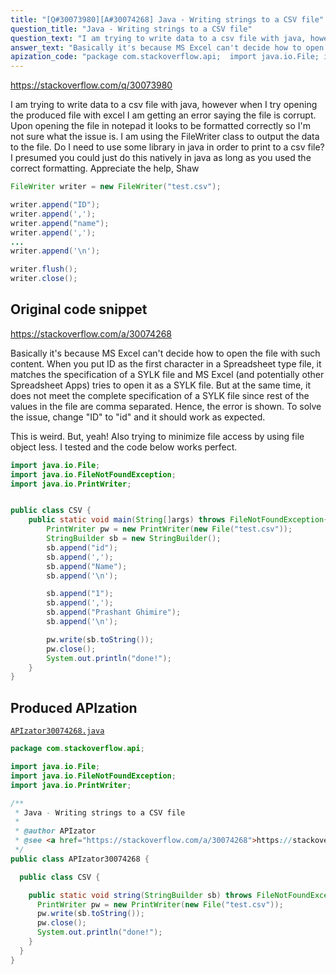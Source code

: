 ```yaml
---
title: "[Q#30073980][A#30074268] Java - Writing strings to a CSV file"
question_title: "Java - Writing strings to a CSV file"
question_text: "I am trying to write data to a csv file with java, however when I try opening the produced file with excel I am getting an error saying the file is corrupt. Upon opening the file in notepad it looks to be formatted correctly so I'm not sure what the issue is. I am using the FileWriter class to output the data to the file. Do I need to use some library in java in order to print to a csv file? I presumed you could just do this natively in java as long as you used the correct formatting. Appreciate the help, Shaw"
answer_text: "Basically it's because MS Excel can't decide how to open the file with such content. When you put ID as the first character in a Spreadsheet type file, it matches the specification of a SYLK file and MS Excel (and potentially other Spreadsheet Apps) tries to open it as a SYLK file. But at the same time, it does not meet the complete specification of a SYLK file since rest of the values in the file are comma separated. Hence, the error is shown. To solve the issue, change \"ID\" to \"id\" and it should work as expected.  This is weird. But, yeah! Also trying to minimize file access by using file object less. I tested and the code below works perfect."
apization_code: "package com.stackoverflow.api;  import java.io.File; import java.io.FileNotFoundException; import java.io.PrintWriter;  /**  * Java - Writing strings to a CSV file  *  * @author APIzator  * @see <a href=\"https://stackoverflow.com/a/30074268\">https://stackoverflow.com/a/30074268</a>  */ public class APIzator30074268 {    public class CSV {      public static void string(StringBuilder sb) throws FileNotFoundException {       PrintWriter pw = new PrintWriter(new File(\"test.csv\"));       pw.write(sb.toString());       pw.close();       System.out.println(\"done!\");     }   } }"
---
```


https://stackoverflow.com/q/30073980

I am trying to write data to a csv file with java, however when I try opening the produced file with excel I am getting an error saying the file is corrupt. Upon opening the file in notepad it looks to be formatted correctly so I&#x27;m not sure what the issue is. I am using the FileWriter class to output the data to the file.
Do I need to use some library in java in order to print to a csv file? I presumed you could just do this natively in java as long as you used the correct formatting.
Appreciate the help,
Shaw


```java
FileWriter writer = new FileWriter("test.csv");

writer.append("ID");
writer.append(',');
writer.append("name");
writer.append(',');
...
writer.append('\n');

writer.flush();
writer.close();
```


## Original code snippet

https://stackoverflow.com/a/30074268

Basically it&#x27;s because MS Excel can&#x27;t decide how to open the file with such content.
When you put ID as the first character in a Spreadsheet type file, it matches the specification of a SYLK file and MS Excel (and potentially other Spreadsheet Apps) tries to open it as a SYLK file. But at the same time, it does not meet the complete specification of a SYLK file since rest of the values in the file are comma separated. Hence, the error is shown.
To solve the issue, change &quot;ID&quot; to &quot;id&quot; and it should work as expected.

This is weird. But, yeah!
Also trying to minimize file access by using file object less.
I tested and the code below works perfect.

```java
import java.io.File;
import java.io.FileNotFoundException;
import java.io.PrintWriter;


public class CSV {
    public static void main(String[]args) throws FileNotFoundException{
        PrintWriter pw = new PrintWriter(new File("test.csv"));
        StringBuilder sb = new StringBuilder();
        sb.append("id");
        sb.append(',');
        sb.append("Name");
        sb.append('\n');

        sb.append("1");
        sb.append(',');
        sb.append("Prashant Ghimire");
        sb.append('\n');

        pw.write(sb.toString());
        pw.close();
        System.out.println("done!");
    }
}
```

## Produced APIzation

[`APIzator30074268.java`](https://github.com/pasqualesalza/apization-temp-data/raw/master/apizations/java/APIzator30074268.java)

```java
package com.stackoverflow.api;

import java.io.File;
import java.io.FileNotFoundException;
import java.io.PrintWriter;

/**
 * Java - Writing strings to a CSV file
 *
 * @author APIzator
 * @see <a href="https://stackoverflow.com/a/30074268">https://stackoverflow.com/a/30074268</a>
 */
public class APIzator30074268 {

  public class CSV {

    public static void string(StringBuilder sb) throws FileNotFoundException {
      PrintWriter pw = new PrintWriter(new File("test.csv"));
      pw.write(sb.toString());
      pw.close();
      System.out.println("done!");
    }
  }
}

```